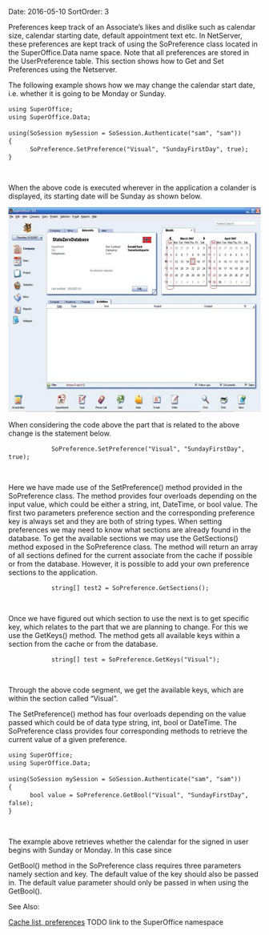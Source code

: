 Date: 2016-05-10
SortOrder: 3

Preferences keep track of an Associate’s likes and dislike such as calendar size, calendar starting date, default appointment text etc. In NetServer, these preferences are kept track of using the SoPreference class located in the SuperOffice.Data name space. Note that all preferences are stored in the UserPreference table. This section shows how to Get and Set Preferences using the Netserver.

The following example shows how we may change the calendar start date, i.e. whether it is going to be Monday or Sunday.

```
using SuperOffice;
using SuperOffice.Data;
 
using(SoSession mySession = SoSession.Authenticate("sam", "sam"))
{
      SoPreference.SetPreference("Visual", "SundayFirstDay", true);
}
```

 

When the above code is executed wherever in the application a colander is displayed, its starting date will be Sunday as shown below.

 <img src="Get%20Set%20Preferences_files/image001.jpg" width="605" height="409" /> 

When considering the code above the part that is related to the above change is the statement below.

```
            SoPreference.SetPreference("Visual", "SundayFirstDay",
true);
```

 

Here we have made use of the SetPreference() method provided in the SoPreference class. The method provides four overloads depending on the input value, which could be either a string, int, DateTime, or bool value. The first two parameters preference section and the corresponding preference key is always set and they are both of string types. When setting preferences we may need to know what sections are already found in the database. To get the available sections we may use the GetSections() method exposed in the SoPreference class. The method will return an array of all sections defined for the current associate from the cache if possible or from the database. However, it is possible to add your own preference sections to the application.

```
            string[] test2 = SoPreference.GetSections();
```

 

Once we have figured out which section to use the next is to get specific key, which relates to the part that we are planning to change. For this we use the GetKeys() method. The method gets all available keys within a section from the cache or from the database.

```
            string[] test = SoPreference.GetKeys("Visual");
```

 

Through the above code segment, we get the available keys, which are within the section called “Visual”.

The SetPreference() method has four overloads depending on the value passed which could be of data type string, int, bool or DateTime. The SoPreference class provides four corresponding methods to retrieve the current value of a given preference.

```
using SuperOffice;
using SuperOffice.Data;
 
using(SoSession mySession = SoSession.Authenticate("sam", "sam"))
{
      bool value = SoPreference.GetBool("Visual", "SundayFirstDay",
false);
}
```

 

The example above retrieves whether the calendar for the signed in user begins with Sunday or Monday. In this case since

GetBool() method in the SoPreference class requires three parameters namely section and key. The default value of the key should also be passed in. The default value parameter should only be passed in when using the GetBool().

See Also:

[Cache list, preferences](../../Developer's%20Guide/Caching%20Lists,%20Preferen%3Cces/Caching%20Lists,%20Preferences.htm)
TODO link to the SuperOffice namespace
